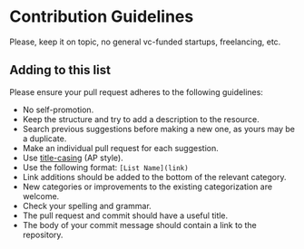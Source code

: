 # Contribution Guidelines

Please, keep it on topic, no general vc-funded startups, freelancing, etc.

## Adding to this list

Please ensure your pull request adheres to the following guidelines:

- No self-promotion.
- Keep the structure and try to add a description to the resource.
- Search previous suggestions before making a new one, as yours may be a duplicate.
- Make an individual pull request for each suggestion.
- Use [title-casing](http://titlecapitalization.com) (AP style).
- Use the following format: `[List Name](link)`
- Link additions should be added to the bottom of the relevant category.
- New categories or improvements to the existing categorization are welcome.
- Check your spelling and grammar.
- The pull request and commit should have a useful title.
- The body of your commit message should contain a link to the repository.

